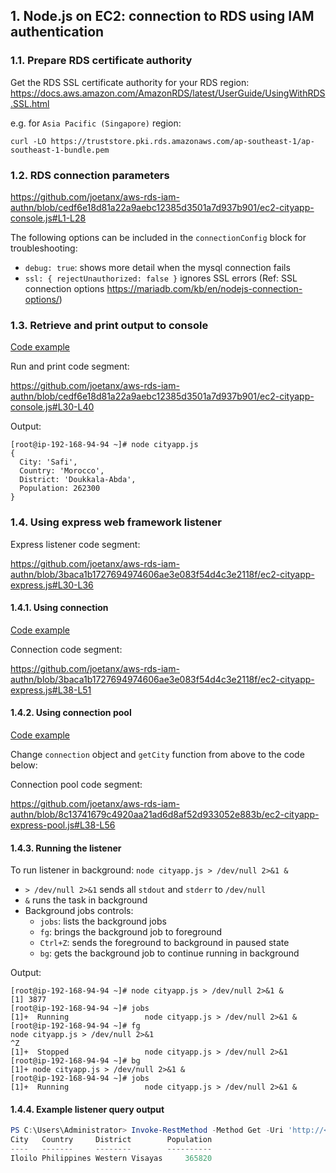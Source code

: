 ## 1. Node.js on EC2: connection to RDS using IAM authentication

### 1.1. Prepare RDS certificate authority

Get the RDS SSL certificate authority for your RDS region: https://docs.aws.amazon.com/AmazonRDS/latest/UserGuide/UsingWithRDS.SSL.html

e.g. for `Asia Pacific (Singapore)` region:
```console
curl -LO https://truststore.pki.rds.amazonaws.com/ap-southeast-1/ap-southeast-1-bundle.pem
```

### 1.2. RDS connection parameters

https://github.com/joetanx/aws-rds-iam-authn/blob/cedf6e18d81a22a9aebc12385d3501a7d937b901/ec2-cityapp-console.js#L1-L28

The following options can be included in the `connectionConfig` block for troubleshooting:

- `debug: true`: shows more detail when the mysql connection fails
- `ssl: { rejectUnauthorized: false }` ignores SSL errors (Ref: SSL connection options https://mariadb.com/kb/en/nodejs-connection-options/)

### 1.3. Retrieve and print output to console

[Code example](/ec2-cityapp-console.js)

Run and print code segment:

https://github.com/joetanx/aws-rds-iam-authn/blob/cedf6e18d81a22a9aebc12385d3501a7d937b901/ec2-cityapp-console.js#L30-L40

Output:

```console
[root@ip-192-168-94-94 ~]# node cityapp.js
{
  City: 'Safi',
  Country: 'Morocco',
  District: 'Doukkala-Abda',
  Population: 262300
}
```

### 1.4. Using express web framework listener

Express listener code segment:

https://github.com/joetanx/aws-rds-iam-authn/blob/3baca1b1727694974606ae3e083f54d4c3e2118f/ec2-cityapp-express.js#L30-L36

#### 1.4.1. Using connection

[Code example](/ec2-cityapp-express.js)

Connection code segment:

https://github.com/joetanx/aws-rds-iam-authn/blob/3baca1b1727694974606ae3e083f54d4c3e2118f/ec2-cityapp-express.js#L38-L51

#### 1.4.2. Using connection pool

[Code example](/ec2-cityapp-express-pool.js)

Change `connection` object and `getCity` function from above to the code below:

Connection pool code segment:

https://github.com/joetanx/aws-rds-iam-authn/blob/8c13741679c4920aa21ad6d8af52d933052e883b/ec2-cityapp-express-pool.js#L38-L56

#### 1.4.3. Running the listener

To run listener in background: `node cityapp.js > /dev/null 2>&1 &`
- `> /dev/null 2>&1` sends all `stdout` and `stderr` to `/dev/null`
- `&` runs the task in background
- Background jobs controls:
  - `jobs`: lists the background jobs
  - `fg`: brings the background job to foreground
  - `Ctrl+Z`: sends the foreground to background in paused state
  - `bg`: gets the background job to continue running in background

Output:

```console
[root@ip-192-168-94-94 ~]# node cityapp.js > /dev/null 2>&1 &
[1] 3877
[root@ip-192-168-94-94 ~]# jobs
[1]+  Running                 node cityapp.js > /dev/null 2>&1 &
[root@ip-192-168-94-94 ~]# fg
node cityapp.js > /dev/null 2>&1
^Z
[1]+  Stopped                 node cityapp.js > /dev/null 2>&1
[root@ip-192-168-94-94 ~]# bg
[1]+ node cityapp.js > /dev/null 2>&1 &
[root@ip-192-168-94-94 ~]# jobs
[1]+  Running                 node cityapp.js > /dev/null 2>&1 &
```

#### 1.4.4. Example listener query output

```powershell
PS C:\Users\Administrator> Invoke-RestMethod -Method Get -Uri 'http://<ec2-ip-address>:8080' -ContentType application/json
City   Country     District        Population
----   -------     --------        ----------
Iloilo Philippines Western Visayas     365820
```
